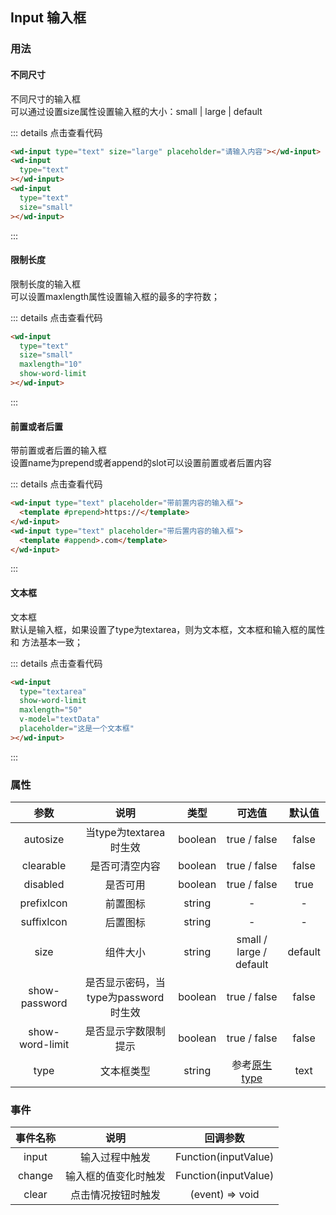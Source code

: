 ## Input 输入框
### 用法
#### 不同尺寸
<div class="component-box">
    <div class="component-box-top">
        <wd-input type="text" size="large" placeholder="请输入内容"></wd-input>
        <wd-input
          type="text"
        ></wd-input>
        <wd-input
          type="text"
          size="small"
        ></wd-input>
    </div>
    <div class="component-box-bottom">
        <div class="component-title">不同尺寸的输入框</div>
        <div class="component-desc">
            可以通过设置size属性设置输入框的大小：small | large | default
        </div>
    </div>
</div> 

::: details 点击查看代码 
```html
<wd-input type="text" size="large" placeholder="请输入内容"></wd-input>
<wd-input
  type="text"
></wd-input>
<wd-input
  type="text"
  size="small"
></wd-input>
```
:::

#### 限制长度
<div class="component-box">
    <div class="component-box-top">
        <wd-input
          type="text"
          size="small"
          maxlength="10"
          show-word-limit
        ></wd-input>
    </div>
    <div class="component-box-bottom">
        <div class="component-title">限制长度的输入框</div>
        <div class="component-desc">
            可以设置maxlength属性设置输入框的最多的字符数；
        </div>
    </div>
</div> 

::: details 点击查看代码 
```html
<wd-input
  type="text"
  size="small"
  maxlength="10"
  show-word-limit
></wd-input>
```
:::

#### 前置或者后置
<div class="component-box">
    <div class="component-box-top">
        <wd-input type="text" placeholder="带前置内容的输入框">
          <template #prepend>https://</template>
        </wd-input>
        <wd-input type="text" placeholder="带后置内容的输入框">
          <template #append>.com</template>
        </wd-input>
    </div>
    <div class="component-box-bottom">
        <div class="component-title">带前置或者后置的输入框</div>
        <div class="component-desc">
            设置name为prepend或者append的slot可以设置前置或者后置内容
        </div>
    </div>
</div> 

::: details 点击查看代码 
```html
<wd-input type="text" placeholder="带前置内容的输入框">
  <template #prepend>https://</template>
</wd-input>
<wd-input type="text" placeholder="带后置内容的输入框">
  <template #append>.com</template>
</wd-input>
```
:::

#### 文本框
<div class="component-box">
    <div class="component-box-top">
        <wd-input
          type="textarea"
          show-word-limit
          maxlength="50"
          v-model="textData"
          placeholder="这是一个文本框"
        ></wd-input>
    </div>
    <div class="component-box-bottom">
        <div class="component-title">文本框</div>
        <div class="component-desc">
          默认是输入框，如果设置了type为textarea，则为文本框，文本框和输入框的属性和
          方法基本一致；
        </div>
    </div>
</div> 

::: details 点击查看代码 
```html
<wd-input
  type="textarea"
  show-word-limit
  maxlength="50"
  v-model="textData"
  placeholder="这是一个文本框"
></wd-input>
```
:::

### 属性
| 参数 | 说明 | 类型 | 可选值 | 默认值 |
| :--: | :--: | :--: | :--: | :--: |
| autosize | 当type为textarea时生效 | boolean | true / false | false |
| clearable | 是否可清空内容 | boolean | true / false | false |
| disabled | 是否可用 | boolean | true / false | true |
| prefixIcon | 前置图标 | string | - | - |
| suffixIcon | 后置图标 | string | - | - |
| size | 组件大小 | string | small / large / default | default |
| show-password | 是否显示密码，当type为password时生效 | boolean | true / false | false |
| show-word-limit | 是否显示字数限制提示 | boolean | true / false | false |
| type | 文本框类型 | string | 参考[原生type](https://developer.mozilla.org/zh-CN/docs/Web/HTML/Element/Input) | text |

### 事件
| 事件名称 | 说明 | 回调参数 |
| :--: | :--: | :--: |
| input | 输入过程中触发 | Function(inputValue) |
| change | 输入框的值变化时触发 | Function(inputValue) |
| clear | 点击情况按钮时触发 | (event) => void |
